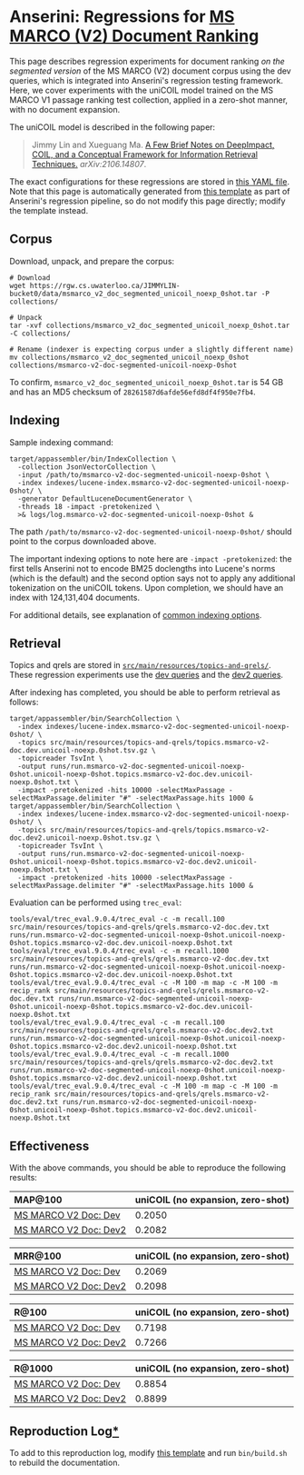# Anserini: Regressions for [MS MARCO (V2) Document Ranking](https://microsoft.github.io/msmarco/TREC-Deep-Learning.html)

This page describes regression experiments for document ranking _on the segmented version_ of the MS MARCO (V2) document corpus using the dev queries, which is integrated into Anserini's regression testing framework.
Here, we cover experiments with the uniCOIL model trained on the MS MARCO V1 passage ranking test collection, applied in a zero-shot manner, with no document expansion.

The uniCOIL model is described in the following paper:

> Jimmy Lin and Xueguang Ma. [A Few Brief Notes on DeepImpact, COIL, and a Conceptual Framework for Information Retrieval Techniques.](https://arxiv.org/abs/2106.14807) _arXiv:2106.14807_.

The exact configurations for these regressions are stored in [this YAML file](../src/main/resources/regression/msmarco-v2-doc-segmented-unicoil-noexp-0shot.yaml).
Note that this page is automatically generated from [this template](../src/main/resources/docgen/templates/msmarco-v2-doc-segmented-unicoil-noexp-0shot.template) as part of Anserini's regression pipeline, so do not modify this page directly; modify the template instead.

## Corpus

Download, unpack, and prepare the corpus:

```
# Download
wget https://rgw.cs.uwaterloo.ca/JIMMYLIN-bucket0/data/msmarco_v2_doc_segmented_unicoil_noexp_0shot.tar -P collections/

# Unpack
tar -xvf collections/msmarco_v2_doc_segmented_unicoil_noexp_0shot.tar -C collections/

# Rename (indexer is expecting corpus under a slightly different name)
mv collections/msmarco_v2_doc_segmented_unicoil_noexp_0shot collections/msmarco-v2-doc-segmented-unicoil-noexp-0shot
```

To confirm, `msmarco_v2_doc_segmented_unicoil_noexp_0shot.tar` is 54 GB and has an MD5 checksum of `28261587d6afde56efd8df4f950e7fb4`.

## Indexing

Sample indexing command:

```
target/appassembler/bin/IndexCollection \
  -collection JsonVectorCollection \
  -input /path/to/msmarco-v2-doc-segmented-unicoil-noexp-0shot \
  -index indexes/lucene-index.msmarco-v2-doc-segmented-unicoil-noexp-0shot/ \
  -generator DefaultLuceneDocumentGenerator \
  -threads 18 -impact -pretokenized \
  >& logs/log.msmarco-v2-doc-segmented-unicoil-noexp-0shot &
```

The path `/path/to/msmarco-v2-doc-segmented-unicoil-noexp-0shot/` should point to the corpus downloaded above.

The important indexing options to note here are `-impact -pretokenized`: the first tells Anserini not to encode BM25 doclengths into Lucene's norms (which is the default) and the second option says not to apply any additional tokenization on the uniCOIL tokens.
Upon completion, we should have an index with 124,131,404 documents.

For additional details, see explanation of [common indexing options](common-indexing-options.md).

## Retrieval

Topics and qrels are stored in [`src/main/resources/topics-and-qrels/`](../src/main/resources/topics-and-qrels/).
These regression experiments use the [dev queries](../src/main/resources/topics-and-qrels/topics.msmarco-v2-doc.dev.txt) and the [dev2 queries](../src/main/resources/topics-and-qrels/topics.msmarco-v2-doc.dev2.txt).

After indexing has completed, you should be able to perform retrieval as follows:

```
target/appassembler/bin/SearchCollection \
  -index indexes/lucene-index.msmarco-v2-doc-segmented-unicoil-noexp-0shot/ \
  -topics src/main/resources/topics-and-qrels/topics.msmarco-v2-doc.dev.unicoil-noexp.0shot.tsv.gz \
  -topicreader TsvInt \
  -output runs/run.msmarco-v2-doc-segmented-unicoil-noexp-0shot.unicoil-noexp-0shot.topics.msmarco-v2-doc.dev.unicoil-noexp.0shot.txt \
  -impact -pretokenized -hits 10000 -selectMaxPassage -selectMaxPassage.delimiter "#" -selectMaxPassage.hits 1000 &
target/appassembler/bin/SearchCollection \
  -index indexes/lucene-index.msmarco-v2-doc-segmented-unicoil-noexp-0shot/ \
  -topics src/main/resources/topics-and-qrels/topics.msmarco-v2-doc.dev2.unicoil-noexp.0shot.tsv.gz \
  -topicreader TsvInt \
  -output runs/run.msmarco-v2-doc-segmented-unicoil-noexp-0shot.unicoil-noexp-0shot.topics.msmarco-v2-doc.dev2.unicoil-noexp.0shot.txt \
  -impact -pretokenized -hits 10000 -selectMaxPassage -selectMaxPassage.delimiter "#" -selectMaxPassage.hits 1000 &
```

Evaluation can be performed using `trec_eval`:

```
tools/eval/trec_eval.9.0.4/trec_eval -c -m recall.100 src/main/resources/topics-and-qrels/qrels.msmarco-v2-doc.dev.txt runs/run.msmarco-v2-doc-segmented-unicoil-noexp-0shot.unicoil-noexp-0shot.topics.msmarco-v2-doc.dev.unicoil-noexp.0shot.txt
tools/eval/trec_eval.9.0.4/trec_eval -c -m recall.1000 src/main/resources/topics-and-qrels/qrels.msmarco-v2-doc.dev.txt runs/run.msmarco-v2-doc-segmented-unicoil-noexp-0shot.unicoil-noexp-0shot.topics.msmarco-v2-doc.dev.unicoil-noexp.0shot.txt
tools/eval/trec_eval.9.0.4/trec_eval -c -M 100 -m map -c -M 100 -m recip_rank src/main/resources/topics-and-qrels/qrels.msmarco-v2-doc.dev.txt runs/run.msmarco-v2-doc-segmented-unicoil-noexp-0shot.unicoil-noexp-0shot.topics.msmarco-v2-doc.dev.unicoil-noexp.0shot.txt
tools/eval/trec_eval.9.0.4/trec_eval -c -m recall.100 src/main/resources/topics-and-qrels/qrels.msmarco-v2-doc.dev2.txt runs/run.msmarco-v2-doc-segmented-unicoil-noexp-0shot.unicoil-noexp-0shot.topics.msmarco-v2-doc.dev2.unicoil-noexp.0shot.txt
tools/eval/trec_eval.9.0.4/trec_eval -c -m recall.1000 src/main/resources/topics-and-qrels/qrels.msmarco-v2-doc.dev2.txt runs/run.msmarco-v2-doc-segmented-unicoil-noexp-0shot.unicoil-noexp-0shot.topics.msmarco-v2-doc.dev2.unicoil-noexp.0shot.txt
tools/eval/trec_eval.9.0.4/trec_eval -c -M 100 -m map -c -M 100 -m recip_rank src/main/resources/topics-and-qrels/qrels.msmarco-v2-doc.dev2.txt runs/run.msmarco-v2-doc-segmented-unicoil-noexp-0shot.unicoil-noexp-0shot.topics.msmarco-v2-doc.dev2.unicoil-noexp.0shot.txt
```

## Effectiveness

With the above commands, you should be able to reproduce the following results:

| MAP@100                                                                                                      | uniCOIL (no expansion, zero-shot)|
|:-------------------------------------------------------------------------------------------------------------|-----------|
| [MS MARCO V2 Doc: Dev](https://microsoft.github.io/msmarco/TREC-Deep-Learning.html)                          | 0.2050    |
| [MS MARCO V2 Doc: Dev2](https://microsoft.github.io/msmarco/TREC-Deep-Learning.html)                         | 0.2082    |


| MRR@100                                                                                                      | uniCOIL (no expansion, zero-shot)|
|:-------------------------------------------------------------------------------------------------------------|-----------|
| [MS MARCO V2 Doc: Dev](https://microsoft.github.io/msmarco/TREC-Deep-Learning.html)                          | 0.2069    |
| [MS MARCO V2 Doc: Dev2](https://microsoft.github.io/msmarco/TREC-Deep-Learning.html)                         | 0.2098    |


| R@100                                                                                                        | uniCOIL (no expansion, zero-shot)|
|:-------------------------------------------------------------------------------------------------------------|-----------|
| [MS MARCO V2 Doc: Dev](https://microsoft.github.io/msmarco/TREC-Deep-Learning.html)                          | 0.7198    |
| [MS MARCO V2 Doc: Dev2](https://microsoft.github.io/msmarco/TREC-Deep-Learning.html)                         | 0.7266    |


| R@1000                                                                                                       | uniCOIL (no expansion, zero-shot)|
|:-------------------------------------------------------------------------------------------------------------|-----------|
| [MS MARCO V2 Doc: Dev](https://microsoft.github.io/msmarco/TREC-Deep-Learning.html)                          | 0.8854    |
| [MS MARCO V2 Doc: Dev2](https://microsoft.github.io/msmarco/TREC-Deep-Learning.html)                         | 0.8899    |

## Reproduction Log[*](reproducibility.md)

To add to this reproduction log, modify [this template](../src/main/resources/docgen/templates/msmarco-v2-doc-segmented-unicoil-noexp-0shot.template) and run `bin/build.sh` to rebuild the documentation.

